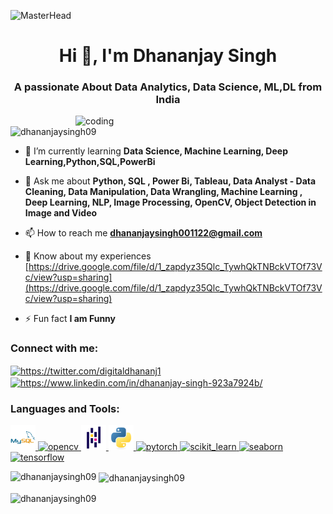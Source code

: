 ![MasterHead](https://blogger.googleusercontent.com/img/b/R29vZ2xl/AVvXsEjMZZQNuEfhZaSOjkXUEYQg3yTsCAMQek4XmOBbztwU66qksdzI6wTRW7cLteCvUVCao5wGqqeBM59UKITaxLHDWtf40X4scb1XTcC207GKRBuJ1NlcPBr5eIWAJWzvSNZxXLJsMYlJzivwy6xicrR6DzgDJ5BKX_z-oQPGcxF_ZbPYwLv5X59jES0/s16000/Data-Science-Banner-01.jpg)

<h1 align="center">Hi 👋, I'm Dhananjay Singh</h1>
<h3 align="center">A passionate About Data Analytics, Data Science, ML,DL from India</h3>

<img align="right" alt="coding" width="400" src="https://camo.githubusercontent.com/5ddf73ad3a205111cf8c686f687fc216c2946a75005718c8da5b837ad9de78c9/68747470733a2f2f7468756d62732e6766796361742e636f6d2f4576696c4e657874446576696c666973682d736d616c6c2e676966">


<p align="left"> <img src="https://komarev.com/ghpvc/?username=dhananjaysingh09&label=Profile%20views&color=0e75b6&style=flat" alt="dhananjaysingh09" /> </p>

- 🌱 I’m currently learning **Data Science, Machine Learning, Deep Learning,Python,SQL,PowerBi**

- 💬 Ask me about **Python, SQL , Power Bi, Tableau, Data Analyst - Data Cleaning, Data Manipulation, Data Wrangling, Machine Learning , Deep Learning, NLP, Image Processing, OpenCV, Object Detection in Image and Video**

- 📫 How to reach me **dhananjaysingh001122@gmail.com**

- 📄 Know about my experiences [https://drive.google.com/file/d/1_zapdyz35Qlc_TywhQkTNBckVTOf73Vc/view?usp=sharing](https://drive.google.com/file/d/1_zapdyz35Qlc_TywhQkTNBckVTOf73Vc/view?usp=sharing)

- ⚡ Fun fact **I am Funny**

<h3 align="left">Connect with me:</h3>
<p align="left">
<a href="https://twitter.com/https://twitter.com/digitaldhananj1" target="blank"><img align="center" src="https://raw.githubusercontent.com/rahuldkjain/github-profile-readme-generator/master/src/images/icons/Social/twitter.svg" alt="https://twitter.com/digitaldhananj1" height="30" width="40" /></a>
<a href="https://linkedin.com/in/https://www.linkedin.com/in/dhananjay-singh-923a7924b/" target="blank"><img align="center" src="https://raw.githubusercontent.com/rahuldkjain/github-profile-readme-generator/master/src/images/icons/Social/linked-in-alt.svg" alt="https://www.linkedin.com/in/dhananjay-singh-923a7924b/" height="30" width="40" /></a>
</p>

<h3 align="left">Languages and Tools:</h3>
<p align="left"> <a href="https://www.mysql.com/" target="_blank" rel="noreferrer"> <img src="https://raw.githubusercontent.com/devicons/devicon/master/icons/mysql/mysql-original-wordmark.svg" alt="mysql" width="40" height="40"/> </a> <a href="https://opencv.org/" target="_blank" rel="noreferrer"> <img src="https://www.vectorlogo.zone/logos/opencv/opencv-icon.svg" alt="opencv" width="40" height="40"/> </a> <a href="https://pandas.pydata.org/" target="_blank" rel="noreferrer"> <img src="https://raw.githubusercontent.com/devicons/devicon/2ae2a900d2f041da66e950e4d48052658d850630/icons/pandas/pandas-original.svg" alt="pandas" width="40" height="40"/> </a> <a href="https://www.python.org" target="_blank" rel="noreferrer"> <img src="https://raw.githubusercontent.com/devicons/devicon/master/icons/python/python-original.svg" alt="python" width="40" height="40"/> </a> <a href="https://pytorch.org/" target="_blank" rel="noreferrer"> <img src="https://www.vectorlogo.zone/logos/pytorch/pytorch-icon.svg" alt="pytorch" width="40" height="40"/> </a> <a href="https://scikit-learn.org/" target="_blank" rel="noreferrer"> <img src="https://upload.wikimedia.org/wikipedia/commons/0/05/Scikit_learn_logo_small.svg" alt="scikit_learn" width="40" height="40"/> </a> <a href="https://seaborn.pydata.org/" target="_blank" rel="noreferrer"> <img src="https://seaborn.pydata.org/_images/logo-mark-lightbg.svg" alt="seaborn" width="40" height="40"/> </a> <a href="https://www.tensorflow.org" target="_blank" rel="noreferrer"> <img src="https://www.vectorlogo.zone/logos/tensorflow/tensorflow-icon.svg" alt="tensorflow" width="40" height="40"/> </a> </p>

<p><img align="left" src="https://github-readme-stats.vercel.app/api/top-langs?username=dhananjaysingh09&show_icons=true&locale=en&layout=compact" alt="dhananjaysingh09" /></p>

<p>&nbsp;<img align="center" src="https://github-readme-stats.vercel.app/api?username=dhananjaysingh09&show_icons=true&locale=en" alt="dhananjaysingh09" /></p>

<p><img align="center" src="https://github-readme-streak-stats.herokuapp.com/?user=dhananjaysingh09&" alt="dhananjaysingh09" /></p>
